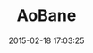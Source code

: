 ---
layout: post
title:  "AoBane"
repo:   "setminami/AoBane"
date:   2015-02-18 17:03:25
gemurl: https://github.com/setminami/AoBane
---